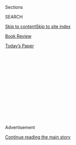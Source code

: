 <div id="app">

<div>

<div>

<div>

<div class="NYTAppHideMasthead css-1q2w90k e1suatyy0">

<div class="section css-ui9rw0 e1suatyy2">

<div class="css-eph4ug er09x8g0">

<div class="css-6n7j50">

</div>

<span class="css-1dv1kvn">Sections</span>

<div class="css-10488qs">

<span class="css-1dv1kvn">SEARCH</span>

</div>

[Skip to content](#site-content)[Skip to site index](#site-index)

</div>

<div id="masthead-section-label" class="css-1wr3we4 eaxe0e00">

[Book
Review](https://www.nytimes.com/section/books/review)

</div>

<div class="css-10698na e1huz5gh0">

</div>

</div>

<div id="masthead-bar-one" class="section hasLinks css-15hmgas e1csuq9d3">

<div class="css-uqyvli e1csuq9d0">

</div>

<div class="css-1uqjmks e1csuq9d1">

</div>

<div class="css-9e9ivx">

[](https://myaccount.nytimes.com/auth/login?response_type=cookie&client_id=vi)

</div>

<div class="css-1bvtpon e1csuq9d2">

[Today’s
Paper](https://www.nytimes.com/section/todayspaper)

</div>

</div>

</div>

</div>

<div data-aria-hidden="false">

<div id="site-content" data-role="main">

<div>

<div class="css-1aor85t" style="opacity:0.000000001;z-index:-1;visibility:hidden">

<div class="css-1hqnpie">

<div class="css-epjblv">

<span class="css-17xtcya">[Book
Review](/section/books/review)</span><span class="css-x15j1o">|</span><span class="css-fwqvlz">Stephen
Fry on Reimagining the Greek
Myths</span>

</div>

<div class="css-k008qs">

<div class="css-1iwv8en">

<span class="css-18z7m18"></span>

<div>

</div>

</div>

<span class="css-1n6z4y">https://nyti.ms/2AmD8Hr</span>

<div class="css-1705lsu">

<div class="css-4xjgmj">

<div class="css-4skfbu" data-role="toolbar" data-aria-label="Social Media Share buttons, Save button, and Comments Panel with current comment count" data-testid="share-tools">

  - 
  - 
  - 
  - 
    
    <div class="css-6n7j50">
    
    </div>

  - 

</div>

</div>

</div>

</div>

</div>

</div>

<div id="NYT_TOP_BANNER_REGION" class="css-13pd83m">

</div>

<div id="top-wrapper" class="css-1sy8kpn">

<div id="top-slug" class="css-l9onyx">

Advertisement

</div>

[Continue reading the main
story](#after-top)

<div class="ad top-wrapper" style="text-align:center;height:100%;display:block;min-height:250px">

<div id="top" class="place-ad" data-position="top" data-size-key="top">

</div>

</div>

<div id="after-top">

</div>

</div>

<div>

<div style="position:absolute;width:0;height:0;visibility:hidden;display:none">

</div>

<div style="width:100%">

<div class="css-18qqsen e1eullfg0" style="background-image:url(https://static01.nyt.com/images/2018/03/27/books/book-review-album-art-v2/book-review-album-art-v2-videoFifteenBySeven2610-v2.jpg)">

<div class="css-1hmsypo e1eullfg2">

<div class="css-131hid3 e1eullfg3">

<div class="css-1uhi299 e1eullfg1">

</div>

<div class="css-1tloyb6">

<div class="css-1kltdsh ehra6vc0">

[<span class="css-1f76qa2">![Book Review
logo](https://static01.nyt.com/images/2018/03/27/books/book-review-album-art-v2/book-review-album-art-v2-square320.jpg)<span>Book
Review</span></span>](https://www.nytimes.com/column/book-review-podcast)<span class="css-1lhttlg ehra6vc1"><span class="css-sj5ozi ehra6vc2">Subscribe:</span></span>

  - [Apple Podcasts](https://itunes.apple.com/us/podcast/id120315179)
  - [Google
    Podcasts](https://www.google.com/podcasts?feed=aHR0cHM6Ly9yc3MuYXJ0MTkuY29tL2Jvb2stcmV2aWV3)

</div>

</div>

<div class="css-1r0dpua e1eullfg4">

<div class="css-1gu519p edye5kn0">

<div>

# Stephen Fry on Reimagining the Greek Myths

## Fry discusses “Heroes,” and Lauren Christensen and Andrew LaVallee talk about books on the subject of race and racism.

</div>

<span class="css-lsnb14 edye5kn4">Hosted by Pamela Paul</span>

</div>

<div class="css-1g7y0i5 e1drnplw0">

<div class="css-1ceswkc e1drnplw1">

</div>

<div class="css-f2fzwx e1drnplw2">

<div data-aria-labelledby="modal-title" data-role="region">

<div id="modal-title" class="css-mln36k">

transcript

</div>

<div class="css-pbq7ev">

</div>

<span>Back to Book Review</span>

<div class="css-f6lhej">

<div class="css-1ialerq">

<div class="css-1701swk">

bars

</div>

<div>

<div class="css-1t7yl1y">

0:00/01:01:50

</div>

<div class="css-og85jy">

\-0:00

</div>

</div>

</div>

</div>

</div>

</div>

</div>

</div>

<div class="css-1xgepvx e1eullfg5">

</div>

</div>

</div>

</div>

<div class="css-fnovkn e1gfokfg0">

<span class="css-1ly73wi e1tej78p0">Previous</span>

<div class="css-1s78rjm e1gfokfg1">

<div class="css-uq6cyc e1gfokfg3" data-recirc-bar-item="true">

<div class="css-hoe9xz">

<span class="css-nxkttv">More episodes
of</span><span class="css-19zi9mh">Book
Review</span>

</div>

</div>

<div class="css-uq6cyc e1gfokfg3" data-recirc-bar-item="true">

[![](https://static01.nyt.com/images/2020/07/31/books/31pod-cover/31pod-cover-thumbLarge.jpg)](https://www.nytimes.com/2020/07/31/books/review/podcast-twilight-democracy-anne-applebaum-eat-buddha-barbara-demick.html?action=click&module=audio-series-bar&region=header&pgtype=Article)

<div class="css-14o8mz7 e1gfokfg2">

</div>

<div class="css-1qq8bvn">

July 31, 2020<span>  <span class="css-orcm78">•</span> 
54:48</span><span class="css-i5svdo">The ‘Seductive Lure’ of
Authoritarianism</span>

</div>

</div>

<div class="css-uq6cyc e1gfokfg3" data-recirc-bar-item="true">

[![](https://static01.nyt.com/images/2020/07/24/books/24pod-cover/24pod-cover-thumbLarge.jpg)](https://www.nytimes.com/2020/07/24/books/review/podcast-colin-dickey-unexplained-miles-harvey-king-of-confidence.html?action=click&module=audio-series-bar&region=header&pgtype=Article)

<div class="css-14o8mz7 e1gfokfg2">

</div>

<div class="css-1qq8bvn">

July 24, 2020<span class="css-i5svdo">The Yearning for the
Unexplained</span>

</div>

</div>

<div class="css-uq6cyc e1gfokfg3" data-recirc-bar-item="true">

[![](https://static01.nyt.com/images/2020/07/09/books/17podcover/08BOOKZELIZER1-thumbLarge.png)](https://www.nytimes.com/2020/07/17/books/review/podcast-julian-zelizer-burning-down-house-newt-gingrich-notes-silencing-lacy-crawford.html?action=click&module=audio-series-bar&region=header&pgtype=Article)

<div class="css-14o8mz7 e1gfokfg2">

</div>

<div class="css-1qq8bvn">

July 17, 2020<span>  <span class="css-orcm78">•</span> 
1:05:20</span><span class="css-i5svdo">Newt Gingrich and the Dawn of an
Era</span>

</div>

</div>

<div class="css-uq6cyc e1gfokfg3" data-recirc-bar-item="true">

[![](https://static01.nyt.com/images/2020/07/06/books/review/00Mendelsohn-utopia/00Mendelsohn-utopia-thumbLarge-v2.jpg)](https://www.nytimes.com/2020/07/10/books/review/david-mitchell-utopia-avenue-daniel-mendelsohn-biggest-bluff-poker-maria-konnikova.html?action=click&module=audio-series-bar&region=header&pgtype=Article)

<div class="css-14o8mz7 e1gfokfg2">

</div>

<div class="css-1qq8bvn">

July 10, 2020<span>  <span class="css-orcm78">•</span> 
1:02:09</span><span class="css-i5svdo">David Mitchell’s Vast and Tangled
Universe</span>

</div>

</div>

<div class="css-uq6cyc e1gfokfg3" data-recirc-bar-item="true">

[![](https://static01.nyt.com/images/2020/07/03/books/03pod-cover/03pod-cover-thumbLarge.jpg)](https://www.nytimes.com/2020/07/03/books/review/podcast-jules-feiffer-smart-george-steve-inskeep-imperfect-union.html?action=click&module=audio-series-bar&region=header&pgtype=Article)

<div class="css-14o8mz7 e1gfokfg2">

</div>

<div class="css-1qq8bvn">

July 3, 2020<span>  <span class="css-orcm78">•</span> 
56:09</span><span class="css-i5svdo">Jules Feiffer on His Long, Varied
Career</span>

</div>

</div>

<div class="css-uq6cyc e1gfokfg3" data-recirc-bar-item="true">

[![](https://static01.nyt.com/images/2020/06/26/books/26pod-cover/26pod-cover-thumbLarge.jpg)](https://www.nytimes.com/2020/06/26/books/review/podcast-richard-haass-world-brief-introduction.html?action=click&module=audio-series-bar&region=header&pgtype=Article)

<div class="css-14o8mz7 e1gfokfg2">

</div>

<div class="css-1qq8bvn">

June 26, 2020<span>  <span class="css-orcm78">•</span> 
1:06:53</span><span class="css-i5svdo">A Short Guide to ‘The
World’</span>

</div>

</div>

<div class="css-uq6cyc e1gfokfg3" data-recirc-bar-item="true">

[![](https://static01.nyt.com/images/2020/06/18/books/18pod-cover/18pod-cover-thumbLarge.jpg)](https://www.nytimes.com/2020/06/18/books/review/andre-leon-talley-chiffon-trenches-claudia-rankine-jericho-brown-megha-majumdar-burning.html?action=click&module=audio-series-bar&region=header&pgtype=Article)

<div class="css-14o8mz7 e1gfokfg2">

</div>

<div class="css-1qq8bvn">

June 18, 2020<span>  <span class="css-orcm78">•</span> 
1:00:18</span><span class="css-i5svdo">André Leon Talley on ‘The Chiffon
Trenches’</span>

</div>

</div>

<div class="css-uq6cyc e1gfokfg3" data-recirc-bar-item="true">

[![](https://static01.nyt.com/images/2020/06/12/books/12pod-cover/12pod-cover-thumbLarge.png)](https://www.nytimes.com/2020/06/12/books/review/podcast-stephen-fry-heroes-greek-myths.html?action=click&module=audio-series-bar&region=header&pgtype=Article)

<div class="css-14o8mz7 e1gfokfg2">

</div>

<div class="css-1qq8bvn">

June 12, 2020<span>  <span class="css-orcm78">•</span> 
1:01:50</span><span class="css-i5svdo">Stephen Fry on Reimagining the
Greek
Myths</span>

</div>

</div>

<div class="css-uq6cyc e1gfokfg3" data-recirc-bar-item="true">

[![](https://static01.nyt.com/images/2020/06/07/books/review/05pod-art/05pod-art-thumbLarge-v2.jpg)](https://www.nytimes.com/2020/06/05/books/review/podcast-a-o-scott-wallace-stegner-sunny-days-david-kamp.html?action=click&module=audio-series-bar&region=header&pgtype=Article)

<div class="css-14o8mz7 e1gfokfg2">

</div>

<div class="css-1qq8bvn">

June 5, 2020<span>  <span class="css-orcm78">•</span> 
58:58</span><span class="css-i5svdo">A.O. Scott on the Work of Wallace
Stegner</span>

</div>

</div>

<div class="css-uq6cyc e1gfokfg3" data-recirc-bar-item="true">

[![](https://static01.nyt.com/images/2020/05/29/books/29podcast-cover/29podcast-cover-thumbLarge.jpg)](https://www.nytimes.com/2020/05/29/books/review/podcast-enemy-of-all-mankind-piracy-steven-johnson-stephen-king-gilbert-cruz.html?action=click&module=audio-series-bar&region=header&pgtype=Article)

<div class="css-14o8mz7 e1gfokfg2">

</div>

<div class="css-1qq8bvn">

May 29, 2020<span>  <span class="css-orcm78">•</span> 
1:07:26</span><span class="css-i5svdo">A Manhunt on the 17th Century’s
High
Seas</span>

</div>

</div>

<div class="css-uq6cyc e1gfokfg3" data-recirc-bar-item="true">

[![](https://static01.nyt.com/images/2020/05/22/books/22podcast-cover/22podcast-cover-thumbLarge.jpg)](https://www.nytimes.com/2020/05/22/books/review/podcast-one-mighty-irresistible-tide-immigration-jia-lynn-yang-simplify-life-judith-newman.html?action=click&module=audio-series-bar&region=header&pgtype=Article)

<div class="css-14o8mz7 e1gfokfg2">

</div>

<div class="css-1qq8bvn">

May 22, 2020<span>  <span class="css-orcm78">•</span> 
59:29</span><span class="css-i5svdo">Immigration Reform, Past and
Present</span>

</div>

</div>

<div class="css-uq6cyc e1gfokfg3" data-recirc-bar-item="true">

[![](https://static01.nyt.com/images/2020/04/16/books/review/Kotlowitz2/Kotlowitz2-thumbLarge.jpg)](https://www.nytimes.com/2020/05/15/books/review/podcast-lauren-sandler-this-is-all-i-got-sarah-weinman-crime-fiction.html?action=click&module=audio-series-bar&region=header&pgtype=Article)

<div class="css-14o8mz7 e1gfokfg2">

</div>

<div class="css-1qq8bvn">

May 15, 2020<span>  <span class="css-orcm78">•</span> 
1:15:20</span><span class="css-i5svdo">One Young Mother and the
Homelessness Crisis</span>

</div>

</div>

<div class="css-uq6cyc e1gfokfg3" data-recirc-bar-item="true">

<div class="css-1o3broy">

[<span class="css-nxkttv">See All Episodes
of</span><span class="css-cbc4vz">Book
Review</span>](https://www.nytimes.com/column/book-review-podcast)

</div>

</div>

</div>

<span class="css-1ly73wi e1tej78p0">Next</span>

</div>

</div>

<div class="css-1tlsmx">

June 12,
2020

<div>

<div class="css-4xjgmj">

<div class="css-d8bdto" data-role="toolbar" data-aria-label="Social Media Share buttons, Save button, and Comments Panel with current comment count" data-testid="share-tools">

  - 
  - 
  - 
  - 
    
    <div class="css-6n7j50">
    
    </div>

  - 

</div>

</div>

</div>

</div>

</div>

<div class="section meteredContent css-1r7ky0e" name="articleBody" itemprop="articleBody">

<div class="css-1fanzo5 StoryBodyCompanionColumn">

<div class="css-53u6y8">

**Subscribe:**
**[iTunes](https://itunes.apple.com/us/podcast/book-review/id120315179?mt=2)**
**|** **[Google Play
Music](https://play.google.com/music/listen?u=0#/ps/Iv6zeb5qwjtzjfbyo3vy5zny5ky)**
**|** **[How to
Listen](https://www.nytimes.com/2018/08/03/books/review/how-to-listen-to-the-book-review-podcast.html)**

The actor and writer Stephen Fry visits the podcast this week to discuss
several subjects, including Oscar Wilde, Fry’s own love of language and
his latest book, [“Heroes: The Greek Myths
Reimagined.”](https://www.chroniclebooks.com/products/heroes)

“It’s a miraculous thing about Greek mythology that there is a timeline
and a chronology,” Fry says. “It’s probably reverse-engineered by Hesiod
and Homer and the later poets, obviously. But nonetheless, it has a
shape, a beginning and an end, which other mythic structures don’t seem
to have. And they’re so deep in the — I hesitate to use such a cliché,
but I can’t avoid it — in the DNA of our own culture and art that it’s
part of who we
are.”

<div class="css-79elbk" data-testid="photoviewer-wrapper">

<div class="css-z3e15g" data-testid="photoviewer-wrapper-hidden">

</div>

<div class="css-1a48zt4 ehw59r15" data-testid="photoviewer-children">

<div class="css-zgakxe erfvjey0">

<span class="css-1ly73wi e1tej78p0">Image</span>

<div class="css-zjzyr8">

<div data-testid="lazyimage-container" style="height:494.3890518084066px">

</div>

</div>

</div>

</div>

</div>

Lauren Christensen and Andrew LaVallee, editors on the Books desk at The
Times, visit the podcast this week to discuss books on the subject of
race and racism, including [“The Warmth of Other
Suns,”](https://www.nytimes.com/2010/09/05/books/review/Oshinsky-t.html)
by Isabel Wilkerson, and the poetry collection [“American Sonnets for My
Past and Future
Assassin,”](https://www.nytimes.com/2018/06/19/books/review-terrance-hayes-american-sonnets-for-my-past-and-future-assassin.html)
by Terrance Hayes. “Something that I really love about poetry is that, I
think particularly coming at it as a journalist, I’m really focused on
using words to convey information,” LaVallee says. “And poetry helps me
remember that words can do all sorts of other different things, and that
expressing things that are hard to express is
also<span class="css-8l6xbc evw5hdy0"> </span>important, and conveying
feeling. And I get that from poetry in a way that I don’t always get
from prose or nonfiction writing.”

</div>

</div>

<div class="css-1fanzo5 StoryBodyCompanionColumn">

<div class="css-53u6y8">

Also on this week’s episode, Alexandra Alter has news from the
publishing world; and Gregory Cowles and Tina Jordan talk about what
people are reading. Pamela Paul is the host.

Here are the books discussed in this week’s “What We’re Reading”:

  - [“Mystery and
    Manners”](https://www.nytimes.com/1969/05/25/archives/mystery-and-manners-by-flannery-oconnor-selected-and-edited-by.html)
    by Flannery O’Connor

  - [“The Righteous
    Mind”](https://www.nytimes.com/2012/03/25/books/review/the-righteous-mind-by-jonathan-haidt.html)
    by Jonathan Haidt

  - [“Stories of Your Life and
    Others”](https://www.penguinrandomhouse.com/books/538163/arrival-stories-of-your-life-mti-by-ted-chiang/)
    by Ted Chiang

*We would love to hear your thoughts about this episode, and about the
Book Review’s podcast in general. You can send them to*
[*books@nytimes.com*](mailto:books@nytimes.com)*.*

</div>

</div>

</div>

<div>

</div>

<div>

</div>

<div>

</div>

<div>

<div id="bottom-wrapper" class="css-1ede5it">

<div id="bottom-slug" class="css-l9onyx">

Advertisement

</div>

[Continue reading the main
story](#after-bottom)

<div id="bottom" class="ad bottom-wrapper" style="text-align:center;height:100%;display:block;min-height:90px">

</div>

<div id="after-bottom">

</div>

</div>

</div>

</div>

</div>

## Site Index

<div>

</div>

## Site Information Navigation

  - [© <span>2020</span> <span>The New York Times
    Company</span>](https://help.nytimes.com/hc/en-us/articles/115014792127-Copyright-notice)

<!-- end list -->

  - [NYTCo](https://www.nytco.com/)
  - [Contact
    Us](https://help.nytimes.com/hc/en-us/articles/115015385887-Contact-Us)
  - [Work with us](https://www.nytco.com/careers/)
  - [Advertise](https://nytmediakit.com/)
  - [T Brand Studio](http://www.tbrandstudio.com/)
  - [Your Ad
    Choices](https://www.nytimes.com/privacy/cookie-policy#how-do-i-manage-trackers)
  - [Privacy](https://www.nytimes.com/privacy)
  - [Terms of
    Service](https://help.nytimes.com/hc/en-us/articles/115014893428-Terms-of-service)
  - [Terms of
    Sale](https://help.nytimes.com/hc/en-us/articles/115014893968-Terms-of-sale)
  - [Site
    Map](https://spiderbites.nytimes.com)
  - [Help](https://help.nytimes.com/hc/en-us)
  - [Subscriptions](https://www.nytimes.com/subscription?campaignId=37WXW)

</div>

</div>

</div>

</div>

